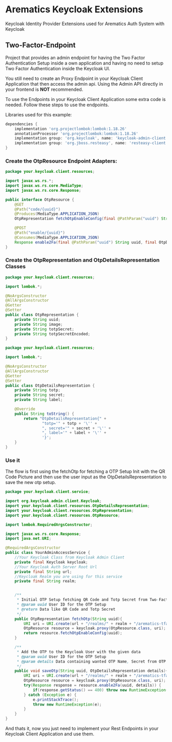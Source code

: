 # Arematics Keycloak Extensions

Keycloak Identity Provider Extensions used for Arematics Auth System with Keycloak

## Two-Factor-Endpoint

Project that provides an admin endpoint for having the Two Factor Authentication Setup inside a own application and
having no need to setup Two Factor Authentication inside the Keycloak UI.

You still need to create an Proxy Endpoint in your Keycloak Client Application that then access the admin api. Using the
Admin API directly in your frontend is **NOT** recommended.

To use the Endpoints in your Keycloak Client Application some extra code is needed.
Follow these steps to use the endpoints.

Libraries used for this example:

```groovy
dependencies {
    implementation 'org.projectlombok:lombok:1.18.26'
    annotationProcessor 'org.projectlombok:lombok:1.18.26'
    implementation group: 'org.keycloak', name: 'keycloak-admin-client', version: '20.0.3'
    implementation group: 'org.jboss.resteasy', name: 'resteasy-client', version: '5.0.2.Final'
}
```

### Create the OtpResource Endpoint Adapters:

```java
package your.keycloak.client.resources;

import javax.ws.rs.*;
import javax.ws.rs.core.MediaType;
import javax.ws.rs.core.Response;

public interface OtpResource {
    @GET
    @Path("code/{uuid}")
    @Produces(MediaType.APPLICATION_JSON)
    OtpRepresentation fetchOtpEnableConfig(final @PathParam("uuid") String uuid);

    @POST
    @Path("enable/{uuid}")
    @Consumes(MediaType.APPLICATION_JSON)
    Response enable2Fa(final @PathParam("uuid") String uuid, final OtpDetailsRepresentation optDetails);
}
```

### Create the OtpRepresentation and OtpDetailsRepresentation Classes

```java
package your.keycloak.client.resources;

import lombok.*;

@NoArgsConstructor
@AllArgsConstructor
@Getter
@Setter
public class OtpRepresentation {
    private String uuid;
    private String image;
    private String totpSecret;
    private String totpSecretEncoded;
}
```

```java
package your.keycloak.client.resources;

import lombok.*;

@NoArgsConstructor
@AllArgsConstructor
@Getter
@Setter
public class OtpDetailsRepresentation {
    private String totp;
    private String secret;
    private String label;

    @Override
    public String toString() {
        return "OtpDetailsRepresentation{" +
                "totp='" + totp + '\'' +
                ", secret='" + secret + '\'' +
                ", label='" + label + '\'' +
                '}';
    }
}
```

### Use it

The flow is first using the fetchOtp for fetching a OTP Setup Init with the QR Code Picture and then use the user input
as the OtpDetailsRepresentation to save the new otp setup.

```java
package your.keycloak.client.service;

import org.keycloak.admin.client.Keycloak;
import your.keycloak.client.resources.OtpDetailsRepresentation;
import your.keycloak.client.resources.OtpRepresentation;
import your.keycloak.client.resources.OtpResource;

import lombok.RequiredArgsConstructor;

import javax.ws.rs.core.Response;
import java.net.URI;

@RequiredArgsConstructor
public class YourAdminAccessService {
    //Your Keycloak Class from Keycloak Admin Client
    private final Keycloak keycloak;
    //Your Keycloak Auth Server Root Url
    private final String url;
    //Keycloak Realm you are using for this service
    private final String realm;


    /**
     * Initial OTP Setup fetching QR Code and Totp Secret from Two-Factor-Endpoint Library
     * @param uuid User ID for the OTP Setup
     * @return Data like QR Code and Totp Secret
     */
    public OtpRepresentation fetchOtp(String uuid){
        URI uri = URI.create(url + "/realms/" + realm + "/arematics-tfa/");
        OtpResource resource = keycloak.proxy(OtpResource.class, uri);
        return resource.fetchOtpEnableConfig(uuid);
    }

    /**
     * Add the OTP to the Keycloak User with the given data
     * @param uuid User ID for the OTP Setup
     * @param details Data containing wanted OTP Name, Secret from OTP App and Totp Secret
     */
    public void saveOtp(String uuid, OtpDetailsRepresentation details){
        URI uri = URI.create(url + "/realms/" + realm + "/arematics-tfa/");
        OtpResource resource = keycloak.proxy(OtpResource.class, uri);
        try(Response response = resource.enable2Fa(uuid, details)) {
            if(response.getStatus() == 400) throw new RuntimeException("Setup failed");
        } catch (Exception e) {
            e.printStackTrace();
            throw new RuntimeException(e);
        }
    }
}
```

And thats it, now you just need to implement your Rest Endpoints in your Keycloak Client Application and use them.
